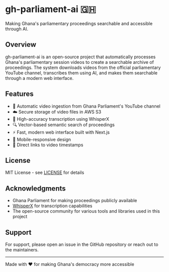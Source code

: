 # gh-parliament-ai 🇬🇭

Making Ghana's parliamentary proceedings searchable and accessible through AI.

## Overview

gh-parliament-ai is an open-source project that automatically processes Ghana's parliamentary session videos to create a searchable archive of proceedings. The system downloads videos from the official parliamentary YouTube channel, transcribes them using AI, and makes them searchable through a modern web interface.

## Features

- 🎥 Automatic video ingestion from Ghana Parliament's YouTube channel
- ☁️ Secure storage of video files in AWS S3
- 🎯 High-accuracy transcription using WhisperX
- 🔍 Vector-based semantic search of proceedings
- ⚡ Fast, modern web interface built with Next.js
- 📱 Mobile-responsive design
- 🔗 Direct links to video timestamps

## License

MIT License - see [LICENSE](LICENSE) for details

## Acknowledgments

- Ghana Parliament for making proceedings publicly available
- [WhisperX](https://github.com/m-bain/whisperX) for transcription capabilities
- The open-source community for various tools and libraries used in this project

## Support

For support, please open an issue in the GitHub repository or reach out to the maintainers.

---

Made with ❤️ for making Ghana's democracy more accessible
